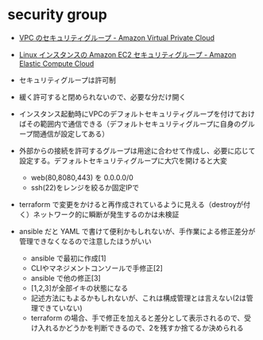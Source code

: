 # security group

* [VPC のセキュリティグループ - Amazon Virtual Private Cloud](https://docs.aws.amazon.com/ja_jp/AmazonVPC/latest/UserGuide/VPC_SecurityGroups.html)
* [Linux インスタンスの Amazon EC2 セキュリティグループ - Amazon Elastic Compute Cloud](https://docs.aws.amazon.com/ja_jp/AWSEC2/latest/UserGuide/using-network-security.html)
* セキュリティグループは許可制
* 緩く許可すると閉められないので、必要な分だけ開く
* インスタンス起動時にVPCのデフォルトセキュリティグループを付けておけばその範囲内で通信できる（デフォルトセキュリティグループに自身のグループ間通信が設定してある）
* 外部からの接続を許可するグループは用途に合わせて作成し、必要に応じて設定する。デフォルトセキュリティグループに大穴を開けると大変

    * web(80,8080,443) を 0.0.0.0/0
    * ssh(22)をレンジを絞るか固定IPで

* terraform で変更をかけると再作成されているように見える（destroyが付く）ネットワーク的に瞬断が発生するのかは未検証
* ansible だと YAML で書けて便利かもしれないが、手作業による修正差分が管理できなくなるので注意したほうがいい

    * ansible で最初に作成[1]
    * CLIやマネジメントコンソールで手修正[2]
    * ansible で他の修正[3]
    * [1,2,3]が全部イキの状態になる
    * 記述方法にもよるかもしれないが、これは構成管理とは言えない(2は管理できていない)
    * terraform の場合、手で修正を加えると差分として表示されるので、受け入れるかどうかを判断できるので、2を残すか捨てるか決められる
